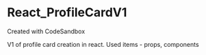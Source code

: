 # React_ProfileCardV1
Created with CodeSandbox

V1 of profile card creation in react.
Used items - props, components

